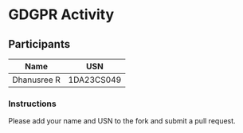 # GDGPR Activity

## Participants

| Name   | USN        |
|--------|------------|
| Dhanusree R| 1DA23CS049 |

### Instructions
Please add your name and USN to the fork and submit a pull request.

